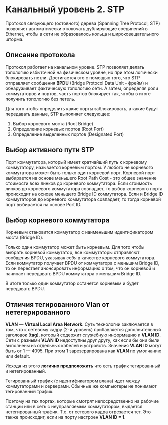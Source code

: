 # Канальный уровень 2. STP

Протокол связующего (остовного) дерева (Spanning Tree Protocol, STP) позволяет автоматически отключать дублирующие соединений в Ethernet, чтобы в сети не образовалось кольца и широковещательного шторма.

## Описание протокола 

Протокол работает на канальном уровне. STP позволяет делать топологию избыточной на физическом уровне, но при этом логически блокировать петли. Достигается это с помощью того, что STP отправляет сообщения **BPDU** (Bridge Protocol Data Unit - фрейм) и обнаруживает фактическую топологию сети. А затем, определяя роли коммутаторов и портов, часть портов блокирует так, чтобы в итоге получить топологию без петель.

Для того чтобы определить какие порты заблокировать, а какие будут передавать данные, STP выполняет следующее:

1. Выбор корневого моста (Root Bridge)
2. Определение корневых портов (Root Port)
3. Определение выделенных портов (Designated Port)

## Выбор активного пути STP

Порт коммутатора, который имеет кратчайший путь к корневому коммутатору, называется корневым портом. У любого не корневого коммутатора может быть только один корневой порт. Корневой порт выбирается на основе меньшего Root Path Cost - это общее значение стоимости всех линков до корневого коммутатора. Если стоимость линков до корневого коммутатора совпадает, то выбор корневого порта происходит на основе меньшего Bridge ID коммутатора. Если и Bridge ID коммутаторов до корневого коммутатора совпадает, то тогда корневой порт выбирается на основе Port ID.

## Выбор корневого коммутатора 

Корневым становится коммутатор с наименьшим идентификатором моста (Bridge ID).

Только один коммутатор может быть корневым. Для того чтобы выбрать корневой коммутатор, все коммутаторы отправляют сообщения BPDU, указывая себя в качестве корневого коммутатора. Если коммутатор получает BPDU от коммутатора с меньшим Bridge ID, то он перестает анонсировать информацию о том, что он корневой и начинает передавать BPDU коммутатора с меньшим Bridge ID.

В итоге только один коммутатор останется корневым и будет передавать BPDU.

## Отличия тегированного Vlan от нетегерированного

**VLAN** — **Virtual Local Area Network**. Суть технологии заключается в том, что к сетевому кадру (2-й уровень) прибавляется дополнительный заголовок (**tag**), который содержит служебную информацию и **VLAN ID**. Сети с разными **VLAN ID** недоступны друг другу, как если бы они были выполнены из отдельных кабелей и устройств. Значения **VLAN ID** могут быть от 1 — 4095. При этом 1 зарезервирована как **VLAN** по умолчанию или default.

Исходя из этого **логично предположить** что есть трафик тегированный и нетегированный. 

Тегированный трафик (с идентификатором влана) идет между коммутаторами и серверами. Обычные же компьютеры не понимают тегированный трафик. 

Поэтому на тех портах, которые смотрят непосредственно на рабочие станции или в сеть с неуправляемым коммутатором, выдается нетегированный трафик. Т.е. от сетевого кадра отрезается тег. Это также происходит, если на порту настроен **VLAN ID = 1**.
